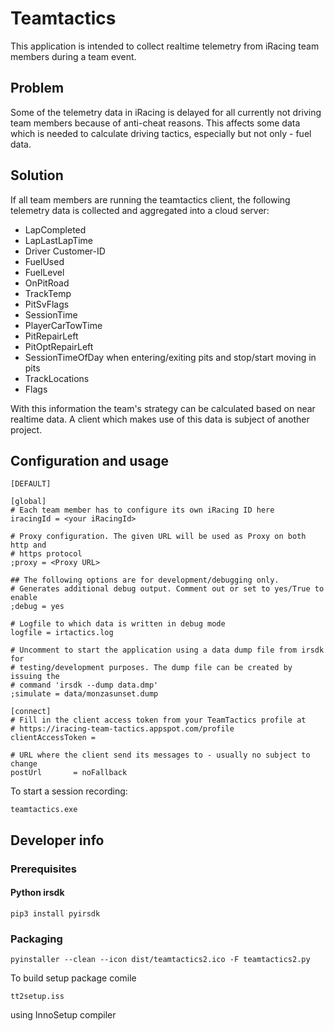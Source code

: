 # Teamtactics

This application is intended to collect realtime telemetry from iRacing team
members during a team event.

## Problem

Some of the telemetry data in iRacing is delayed for all currently not driving
team members because of anti-cheat reasons.
This affects some data which is needed to calculate driving tactics, especially
but not only - fuel data.

## Solution

If all team members are running the teamtactics client, the following telemetry
data is collected and aggregated into a cloud server:

* LapCompleted
* LapLastLapTime
* Driver Customer-ID
* FuelUsed
* FuelLevel
* OnPitRoad
* TrackTemp
* PitSvFlags
* SessionTime
* PlayerCarTowTime
* PitRepairLeft
* PitOptRepairLeft
* SessionTimeOfDay when entering/exiting pits and stop/start moving in pits
* TrackLocations
* Flags

With this information the team's strategy can be calculated based on near realtime data.
A client which makes use of this data is subject of another project.

## Configuration and usage

	[DEFAULT]
	
	[global]
	# Each team member has to configure its own iRacing ID here
	iracingId = <your iRacingId>
	
	# Proxy configuration. The given URL will be used as Proxy on both http and 
	# https protocol
	;proxy = <Proxy URL>

	## The following options are for development/debugging only. 
	# Generates additional debug output. Comment out or set to yes/True to enable
	;debug = yes

	# Logfile to which data is written in debug mode 
	logfile = irtactics.log

	# Uncomment to start the application using a data dump file from irsdk for 
	# testing/development purposes. The dump file can be created by issuing the 
	# command 'irsdk --dump data.dmp'
	;simulate = data/monzasunset.dump

	[connect]
	# Fill in the client access token from your TeamTactics profile at
	# https://iracing-team-tactics.appspot.com/profile
	clientAccessToken =

	# URL where the client send its messages to - usually no subject to change
	postUrl       = noFallback


To start a session recording:

	teamtactics.exe
	

## Developer info
### Prerequisites
#### Python irsdk

	pip3 install pyirsdk

### Packaging

    pyinstaller --clean --icon dist/teamtactics2.ico -F teamtactics2.py

To build setup package comile

	tt2setup.iss

using InnoSetup compiler

